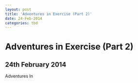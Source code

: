 ```yaml
---
layout: post
title: 'Adventures in Exercise (Part 2)'
date: 24-Feb-2014
categories: tbd
---
```


# Adventures in Exercise (Part 2)

## 24th February 2014

Adventures In
